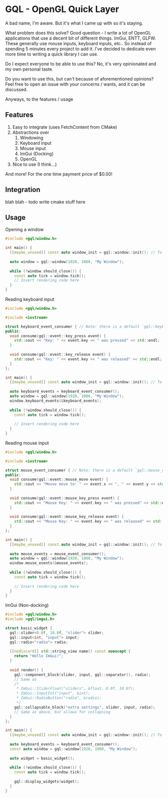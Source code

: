 # GQL - OpenGL Quick Layer

A bad name, I'm aware. But it's what I came up with so it's staying.

What problem does this solve? Good question - I write a lot of OpenGL applications that use a decent bit of different things. ImGui, ENTT, GLFW. These generally use mouse inputs, keyboard inputs, etc.. So instead of spending 5 minutes every project to add it. I've decided to dedicate even more time to writing a quick library I can use.

Do I expect everyone to be able to use this? No, it's very opinionated and my own personal taste. 

Do you want to use this, but can't because of aforementioned opinions? Feel free to open an issue with your concerns / wants, and it can be discussed.

Anyways, to the features / usage 
## Features
1) Easy to integrate (uses FetchContent from CMake)
2) Abstractions over
   1) Windowing
   2) Keyboard input
   3) Mouse input
   4) ImGui (Docking)
   5) OpenGL
3) Nice to use (I think...)

And more! For the one time payment price of $0.00!

## Integration

blah blah - todo write cmake stuff here

## Usage

Opening a window
```cpp
#include <gql/window.h>

int main() {
  [[maybe_unused]] const auto window_init = gql::window::init(); // To handle the C libraries requiring an "init function"
  
  auto window = gql::window(1920, 1080, "My Window");
  
  while (!window.should_close()) {
    const auto tick = window.tick();
    // Insert rendering code here
  }
}
```

Reading keyboard input
```cpp
#include <gql/window.h>

#include <iostream>

struct keyboard_event_consumer { // Note: there is a default `gql::keyboard_event_consumer` that can be used, and will be enough for most use cases.
public:
  void consume(gql::event::key_press event) {
    std::cout << "Key: " << event.key << " was pressed" << std::endl;
  }
  
  void consume(gql::event::key_release event) {
    std::cout << "Key: " << event.key << " was released" << std::endl;
  }
};

int main() {
  [[maybe_unused]] const auto window_init = gql::window::init(); // To handle the C libraries requiring an "init function"
  
  auto keyboard_events = keyboard_event_consumer();
  auto window = gql::window(1920, 1080, "My Window");
  window.keyboard_events(&keyboard_events);
  
  while (!window.should_close()) {
    const auto tick = window.tick();
    
    // Insert rendering code here
  }
}
```

Reading mouse input 
```cpp
#include <gql/window.h>

#include <iostream>

struct mouse_event_consumer { // Note: there is a default `gql::mouse_event_consumer` that can be used, and will be enough for most use cases.
public:
  void consume(gql::event::mouse_move event) {
    std::cout << "Mouse move to: " << event.x << ", " << event.y << std::endl;
  }
  
  void consume(gql::event::mouse_key_press event) {
    std::cout << "Mouse Key: " << event.key << " was pressed" << std::endl;
  }
  
  void consume(gql::event::mouse_key_release event) {
    std::cout << "Mouse Key: " << event.key << " was released" << std::endl;
  }
};

int main() {
  [[maybe_unused]] const auto window_init = gql::window::init(); // To handle the C libraries requiring an "init function"
  
  auto mouse_events = mouse_event_consumer();
  auto window = gql::window(1920, 1080, "My Window");
  window.mouse_events(&mouse_events);
  
  while (!window.should_close()) {
    const auto tick = window.tick();
    
    // Insert rendering code here
  }
}
```

ImGui (Non-docking)
```cpp
#include <gql/window.h>
#include <gql/imgui.h>

struct basic_widget {
  gql::slider<0.0f, 10.0f, "slider"> slider;
  gql::input<int, "input"> input;
  gql::radio<"radio"> radio;
  
  [[nodiscard]] std::string_view name() const noexcept {
    return "Hello ImGui!";
  }
  
  void render() {
    gql::component_block(slider, input, gql::separator(), radio);
    // Same as
    /*
     * ImGui::SliderFloat("sliders", &float, 0.0f, 10.0f);
     * ImGui::InputInt("input", &int);
     * ImGui::RadioButton("radio", &radio);
     */
    gql::collapsable_block("extra settings", slider, input, radio);
    // Same as above, but allows for collapsing
  }
};

int main() {
  [[maybe_unused]] const auto window_init = gql::window::init(); // To handle the C libraries requiring an "init function"
  
  auto keyboard_events = keyboard_event_consumer();
  const auto window = gql::window(1920, 1080, "My Window");
  
  auto widget = basic_widget();
  
  while (!window.should_close()) {
    const auto tick = window.tick();
    
    gql::display_widgets(widget);
  }
}
```
